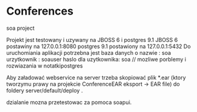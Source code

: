 Conferences
===========

soa project 

Projekt jest testowany i uzywany na JBOSS 6  i postgres 9.1 
JBOSS 6 postawiny na 127.0.0.1:8080 
postgres 9.1 postawiony na 127.0.0.1:5432
	Do uruchomiania aplikacji potrzebna jest
	baza danych o nazwie : soa
	urzytkownik 		 : soauser
	haslo dla uzytkownika: soa
	// mozliwe porblemy i rozwiazania w notatkipostgres
	
Aby załadować webservice na server trzeba skopiować plik *.ear (ktory tworzymu prawy na projekcie ConferenceEAR
	eksport -> EAR file) do foldery server/default/deploy .
	
dzialanie mozna przetestowac za pomoca soapui.
